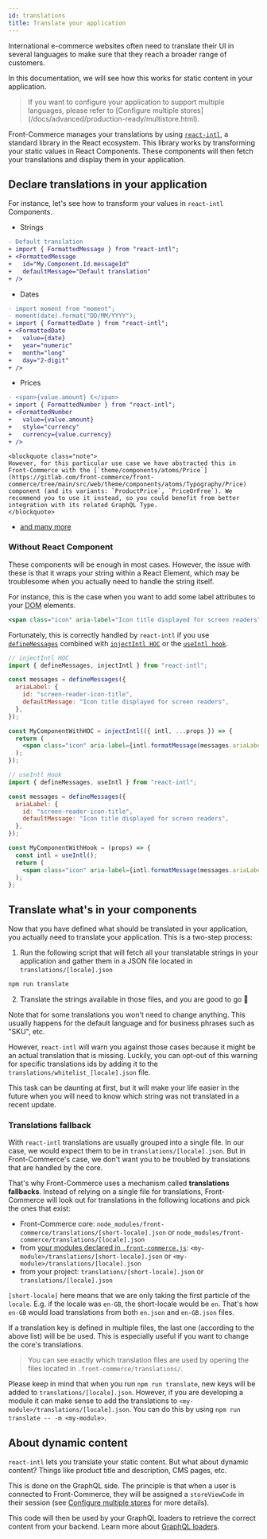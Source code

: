 ```yaml
---
id: translations
title: Translate your application
---
```


International e-commerce websites often need to translate their UI in several languages to make sure that they reach a broader range of customers.

In this documentation, we will see how this works for static content in your application.

<blockquote class="note">
If you want to configure your application to support multiple languages, please refer to [Configure multiple stores](/docs/advanced/production-ready/multistore.html).
</blockquote>

Front-Commerce manages your translations by using [`react-intl`](https://github.com/yahoo/react-intl), a standard library in the React ecosystem. This library works by transforming your static values in React Components. These components will then fetch your translations and display them in your application.

## Declare translations in your application

For instance, let's see how to transform your values in `react-intl` Components.

- Strings

```diff
- Default translation
+ import { FormattedMessage } from "react-intl";
+ <FormattedMessage
+   id="My.Component.Id.messageId"
+   defaultMessage="Default translation"
+ />
```

- Dates

```diff
- import moment from "moment";
- moment(date).format("DD/MM/YYYY");
+ import { FormattedDate } from "react-intl";
+ <FormattedDate
+   value={date}
+   year="numeric"
+   month="long"
+   day="2-digit"
+ />
```

- Prices

```diff
- <span>{value.amount} €</span>
+ import { FormattedNumber } from "react-intl";
+ <FormattedNumber
+   value={value.amount}
+   style="currency"
+   currency={value.currency}
+ />
```

    <blockquote class="note">
    However, for this particular use case we have abstracted this in Front-Commerce with the [`theme/components/atoms/Price`](https://gitlab.com/front-commerce/front-commerce/tree/main/src/web/theme/components/atoms/Typography/Price) component (and its variants: `ProductPrice`, `PriceOrFree`). We recommend you to use it instead, so you could benefit from better integration with its related GraphQL Type.
    </blockquote>

- [and many more](https://formatjs.io/docs/react-intl/components/)

### Without React Component

These components will be enough in most cases. However, the issue with these is that it wraps your string within a React Element, which may be troublesome when you actually need to handle the string itself.

For instance, this is the case when you want to add some label attributes to your <abbr title="Document Object Model">DOM</abbr> elements.

```jsx
<span class="icon" aria-label="Icon title displayed for screen readers" />
```

Fortunately, this is correctly handled by `react-intl` if you use [`defineMessages`](https://formatjs.io/docs/react-intl/api/#definemessagesdefinemessage) combined with [`injectIntl HOC`](https://formatjs.io/docs/react-intl/upgrade-guide-3x/#new-useintl-hook-as-an-alternative-of-injectintl-hoc) or the [`useIntl hook`](https://formatjs.io/docs/react-intl/api/#useintl-hook).

```jsx
// injectIntl HOC
import { defineMessages, injectIntl } from "react-intl";

const messages = defineMessages({
  ariaLabel: {
    id: "screen-reader-icon-title",
    defaultMessage: "Icon title displayed for screen readers",
  },
});

const MyComponentWithHOC = injectIntl(({ intl, ...props }) => {
  return (
    <span class="icon" aria-label={intl.formatMessage(messages.ariaLabel)} />
  );
});

// useIntl Hook
import { defineMessages, useIntl } from "react-intl";

const messages = defineMessages({
  ariaLabel: {
    id: "screen-reader-icon-title",
    defaultMessage: "Icon title displayed for screen readers",
  },
});

const MyComponentWithHook = (props) => {
  const intl = useIntl();
  return (
    <span class="icon" aria-label={intl.formatMessage(messages.ariaLabel)} />
  );
};
```

## Translate what's in your components

Now that you have defined what should be translated in your application, you actually need to translate your application. This is a two-step process:

1. Run the following script that will fetch all your translatable strings in your application and gather them in a JSON file located in `translations/[locale].json`

```sh
npm run translate
```

2. Translate the strings available in those files, and you are good to go 🙂

Note that for some translations you won't need to change anything. This usually happens for the default language and for business phrases such as "SKU", etc.

However, `react-intl` will warn you against those cases because it might be an actual translation that is missing. Luckily, you can opt-out of this warning for specific translations ids by adding it to the `translations/whitelist_[locale].json` file.

This task can be daunting at first, but it will make your life easier in the future when you will need to know which string was not translated in a recent update.

### Translations fallback

With `react-intl` translations are usually grouped into a single file. In our case, we would expect them to be in `translations/[locale].json`. But in Front-Commerce's case, we don't want you to be troubled by translations that are handled by the core.

That's why Front-Commerce uses a mechanism called **translations fallbacks**. Instead of relying on a single file for translations, Front-Commerce will look out for translations in the following locations and pick the ones that exist:

- Front-Commerce core: `node_modules/front-commerce/translations/[short-locale].json` or `node_modules/front-commerce/translations/[locale].json`
- from [your modules declared in `.front-commerce.js`](/docs/reference/front-commerce-js.html#modules): `<my-module>/translations/[short-locale].json` or `<my-module>/translations/[locale].json`
- from your project: `translations/[short-locale].json` or `translations/[locale].json`

`[short-locale]` here means that we are only taking the first particle of the `locale`. E.g. if the locale was `en-GB`, the short-locale would be `en`. That's how `en-GB` would load translations from both `en.json` and `en-GB.json` files.

If a translation key is defined in multiple files, the last one (according to the above list) will be be used. This is especially useful if you want to change the core's translations.

> You can see exactly which translation files are used by opening the files located in `.front-commerce/translations/`.

Please keep in mind that when you run `npm run translate`, new keys will be added to `translations/[locale].json`. However, if you are developing a module it can make sense to add the translations to `<my-module>/translations/[locale].json`. You can do this by using `npm run translate -- -m <my-module>`.

## About dynamic content

`react-intl` lets you translate your static content. But what about dynamic content? Things like product title and description, CMS pages, etc.

This is done on the GraphQL side. The principle is that when a user is connected to Front-Commerce, they will be assigned a `storeViewCode` in their session (see [Configure multiple stores](/docs/advanced/production-ready/multistore.html) for more details).

This code will then be used by your GraphQL loaders to retrieve the correct content from your backend. Learn more about [GraphQL loaders](/docs/advanced/graphql/slim-down-resolvers-with-loaders.html).
